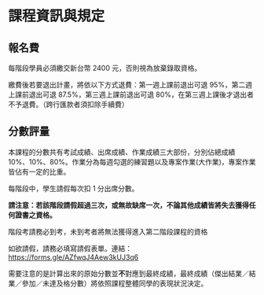# 課程資訊與規定

## 報名費

每階段學員必須繳交新台幣 2400 元，否則視為放棄錄取資格。 

繳費後若要退出計畫，將依以下方式退費：第一週上課前退出可退 95%，第二週上課前退出可退 87.5%，第三週上課前退出可退 80%，在第三週上課後才退出者不予退費。（跨行匯款者須扣除手續費）

## 分數評量

本課程的分數共有考試成績、出席成績、作業成績三大部份，分別佔總成績 10%、10%、80%。作業分為每週勾選的練習題以及專案作業(大作業)，專案作業皆佔有一定的比重。

每階段中，學生請假每次扣 1 分出席分數。

**請注意：若該階段請假超過三次，或無故缺席一次，不論其他成績皆將失去獲得任何證書之資格。**

階段考請務必到考，未到考者將無法獲得進入第二階段課程的資格

如欲請假，請務必填寫請假表單。連結：https://forms.gle/AZfwqJ4Aew3kUJ3q6

需要注意的是計算出來的原始分數並**不**對應到最終成績，最終成績（傑出結業／結業／參加／未達及格分數）將依照課程整體同學的表現狀況決定。
